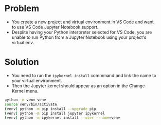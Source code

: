 # Problem

* You create a new project and virtual environment in VS Code and want to use VS Code Jupyter Notebook support.
* Desplite having your Python interpreter selected for VS Code, you are unable to run Python from a Jupyter Notebook using your project's virtual env.

# Solution
* You need to run the `ipykernel install` commmand and link the name to your virtual environment. 
* Then the Jupyter kernel should appear as an option in the Change Kernel menu.

```bash
python -m venv venv
source venv/bin/activate
(venv) python -m pip install --upgrade pip
(venv) python -m pip install jupyter ipykernel
(venv) python -m ipykernel install --user --name=venv
```
